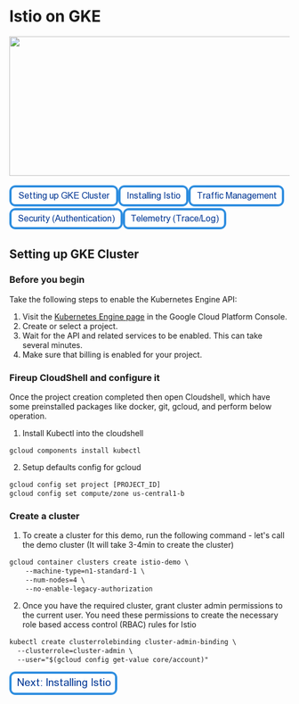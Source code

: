 # Istio on GKE

<img src="https://cdn-images-1.medium.com/max/2000/1*Z_-ulLqHoVA2jOVIEU3G5Q.png" height="250" width="1000"/>

[![Setting Up GKE Cluster](https://github.com/nikitsrj/gdg-istio/blob/master/readme/setupgke.png)](./agenda.md)[![Installing Istio](https://github.com/nikitsrj/gdg-istio/blob/master/readme/istioinstall.png)](./istio.md)[![Traffic Management](https://github.com/nikitsrj/gdg-istio/blob/master/readme/traffic.png)](./traffic.md)[![Security Authentication](https://github.com/nikitsrj/gdg-istio/blob/master/readme/authentication.png)](./security.md)[![Telemetry](https://github.com/nikitsrj/gdg-istio/blob/master/readme/telem.png)](./agenda.md)


## Setting up GKE Cluster

### Before you begin

Take the following steps to enable the Kubernetes Engine API:
1. Visit the [Kubernetes Engine page](https://console.cloud.google.com/projectselector/kubernetes?_ga=2.190316075.-1430225704.1540446362) in the Google Cloud Platform Console.
2. Create or select a project.
3. Wait for the API and related services to be enabled. This can take several minutes.
4. Make sure that billing is enabled for your project.

### Fireup CloudShell and configure it
Once the project creation completed then open Cloudshell, which have some preinstalled packages like docker, git, gcloud, and perform below operation.

1. Install Kubectl into the cloudshell
```
gcloud components install kubectl
```
2. Setup defaults config for gcloud
```
gcloud config set project [PROJECT_ID]
gcloud config set compute/zone us-central1-b
```
### Create a cluster
1. To create a cluster for this demo, run the following command - let's call the demo cluster (It will take 3-4min to create the cluster)

```
gcloud container clusters create istio-demo \
    --machine-type=n1-standard-1 \
    --num-nodes=4 \
    --no-enable-legacy-authorization
```
2. Once you have the required cluster, grant cluster admin permissions to the current user. You need these permissions to create the necessary role based access control (RBAC) rules for Istio
```
kubectl create clusterrolebinding cluster-admin-binding \
  --clusterrole=cluster-admin \
  --user="$(gcloud config get-value core/account)"
```

[![Next: Install Istio](https://github.com/nikitsrj/gdg-istio/blob/master/readme/nextistio.png)](./istio.md)

